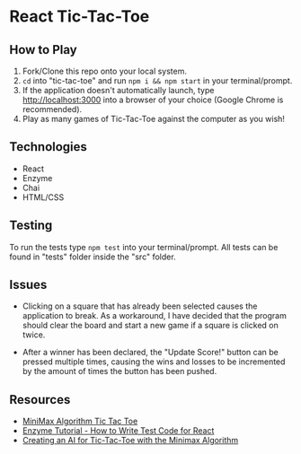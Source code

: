 # React Tic-Tac-Toe

## How to Play

1. Fork/Clone this repo onto your local system.
2. `cd` into "tic-tac-toe" and run `npm i && npm start` in your terminal/prompt.
3. If the application doesn't automatically launch, type <http://localhost:3000> into a browser of your choice (Google Chrome is recommended).
4. Play as many games of Tic-Tac-Toe against the computer as you wish!

## Technologies

- React
- Enzyme
- Chai
- HTML/CSS

## Testing

To run the tests type `npm test` into your terminal/prompt. All tests can be found in "tests" folder inside the "src" folder.

## Issues

- Clicking on a square that has already been selected causes the application to break. As a workaround, I have decided that the program should clear the board and start a new game if a square is clicked on twice.

- After a winner has been declared, the "Update Score!" button can be pressed multiple times, causing the wins and losses to be incremented by the amount of times the button has been pushed.

## Resources

- [MiniMax Algorithm Tic Tac Toe](https://www.youtube.com/watch?v=cGN6LfnOPeo)
- [Enzyme Tutorial - How to Write Test Code for React](https://www.youtube.com/watch?v=nvL2ha0XUYo&t=254s
)
- [Creating an AI for Tic-Tac-Toe with the Minimax Algorithm](https://www.youtube.com/watch?v=tK6CxQxF_9g&t=413s)
